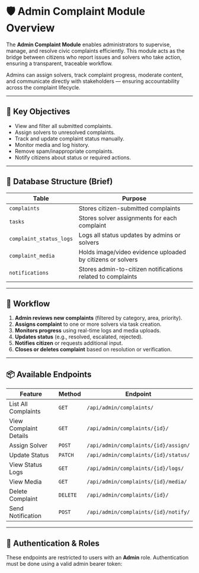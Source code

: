 # 🛡️ Admin Complaint Module Overview

The **Admin Complaint Module** enables administrators to supervise, manage, and resolve civic complaints efficiently. This module acts as the bridge between citizens who report issues and solvers who take action, ensuring a transparent, traceable workflow.

Admins can assign solvers, track complaint progress, moderate content, and communicate directly with stakeholders — ensuring accountability across the complaint lifecycle.

---

## 🎯 Key Objectives

- View and filter all submitted complaints.
- Assign solvers to unresolved complaints.
- Track and update complaint status manually.
- Monitor media and log history.
- Remove spam/inappropriate complaints.
- Notify citizens about status or required actions.

---

## 🧱 Database Structure (Brief)

| Table | Purpose |
|-------|---------|
| `complaints` | Stores citizen-submitted complaints |
| `tasks` | Stores solver assignments for each complaint |
| `complaint_status_logs` | Logs all status updates by admins or solvers |
| `complaint_media` | Holds image/video evidence uploaded by citizens or solvers |
| `notifications` | Stores admin-to-citizen notifications related to complaints |

---

## 🔁 Workflow

1. **Admin reviews new complaints** (filtered by category, area, priority).
2. **Assigns complaint** to one or more solvers via task creation.
3. **Monitors progress** using real-time logs and media uploads.
4. **Updates status** (e.g., resolved, escalated, rejected).
5. **Notifies citizen** or requests additional input.
6. **Closes or deletes complaint** based on resolution or verification.

---

## 📦 Available Endpoints

| Feature | Method | Endpoint |
|--------|--------|----------|
| List All Complaints | `GET` | `/api/admin/complaints/` |
| View Complaint Details | `GET` | `/api/admin/complaints/{id}/` |
| Assign Solver | `POST` | `/api/admin/complaints/{id}/assign/` |
| Update Status | `PATCH` | `/api/admin/complaints/{id}/status/` |
| View Status Logs | `GET` | `/api/admin/complaints/{id}/logs/` |
| View Media | `GET` | `/api/admin/complaints/{id}/media/` |
| Delete Complaint | `DELETE` | `/api/admin/complaints/{id}/` |
| Send Notification | `POST` | `/api/admin/complaints/{id}/notify/` |

---

## 🔐 Authentication & Roles

These endpoints are restricted to users with an **Admin** role. Authentication must be done using a valid admin bearer token:

